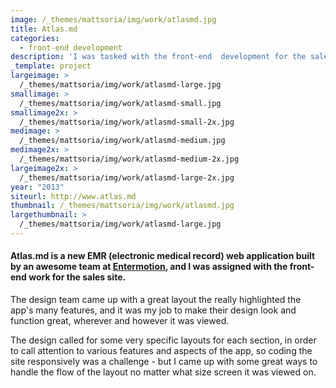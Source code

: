 ```yaml
---
image: /_themes/mattsoria/img/work/atlasmd.jpg
title: Atlas.md
categories:
  - front-end development
description: 'I was tasked with the front-end  development for the sales site of Atlas.md, a  new EMR web app. I built out the site  responsively, and addressed the many  challenges of great-looking, accessible  images.'
_template: project
largeimage: >
  /_themes/mattsoria/img/work/atlasmd-large.jpg
smallimage: >
  /_themes/mattsoria/img/work/atlasmd-small.jpg
smallimage2x: >
  /_themes/mattsoria/img/work/atlasmd-small-2x.jpg
medimage: >
  /_themes/mattsoria/img/work/atlasmd-medium.jpg
medimage2x: >
  /_themes/mattsoria/img/work/atlasmd-medium-2x.jpg
largeimage2x: >
  /_themes/mattsoria/img/work/atlasmd-large-2x.jpg
year: "2013"
siteurl: http://www.atlas.md
thumbnail: /_themes/mattsoria/img/work/atlasmd.jpg
largethumbnail: >
  /_themes/mattsoria/img/work/atlasmd-large.jpg
---
```

<h4>Atlas.md is a new EMR (electronic medical record) web application built by an awesome team at <a href="http://www.entermotion.com">Entermotion</a>, and I was assigned with the front-end work for the sales site.</h4>
<p>
	   The design team came up with a great layout the really highlighted the app's many features, and  it was my job to make their design look and function great, wherever and however it was viewed.
</p>
<p>
	   The design called for some very specific layouts for each section, in order to call attention to various features and aspects of the app, so coding the site responsively was a challenge - but I came up with some great ways to handle the flow of the layout no matter what size screen it was viewed on.<br>
	 <a href="http://www.entermotion.com"></a>
</p>